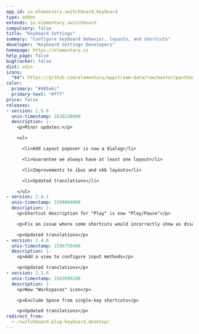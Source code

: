 ```yaml
---
app_id: io.elementary.switchboard.keyboard
type: addon
extends: io.elementary.switchboard
compulsory: false
title: "Keyboard Settings"
summary: "Configure keyboard behavior, layouts, and shortcuts"
developer: "Keyboard Settings Developers"
homepage: https://elementary.io
help_page: false
bugtracker: false
dist: odin
icons:
  "64": https://github.com/elementary/appstream-data/raw/master/pantheon-data/main/icons/64x64/switchboard-plug-keyboard_preferences-desktop-keyboard.png
color:
  primary: "#485a6c"
  primary-text: "#fff"
price: false
releases:
- version: 2.5.0
  unix-timestamp: 1626220800
  description: |-
    <p>Minor updates:</p>

    <ul>

      <li>Add Layout popover is now a dialog</li>

      <li>Guarantee we always have at least one layout</li>

      <li>Improvements to ibus and xkb layouts</li>

      <li>Updated translations</li>

    </ul>
- version: 2.4.1
  unix-timestamp: 1599004800
  description: |-
    <p>Shortcut description for "Play" is now "Play/Pause"</p>

    <p>Fix an issue where some shortcuts would incorrectly show as disabled</p>

    <p>Updated translations</p>
- version: 2.4.0
  unix-timestamp: 1596758400
  description: |-
    <p>Add a view to configure input methods</p>

    <p>Updated translations</p>
- version: 2.3.6
  unix-timestamp: 1585699200
  description: |-
    <p>New "Workspaces" icon</p>

    <p>Exclude Space from single-key shortcuts</p>

    <p>Updated translations</p>
redirect_from:
  - /switchboard-plug-keyboard.desktop/
---
```


